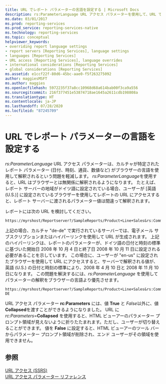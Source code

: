 ```yaml
---
title: URL でレポート パラメーターの言語を設定する | Microsoft Docs
description: rs:ParameterLanguage URL アクセス パラメーターを使用して、URL でレポート パラメーターの言語を設定する方法について説明します。
ms.date: 03/01/2017
ms.prod: reporting-services
ms.prod_service: reporting-services-native
ms.technology: reporting-services
ms.topic: conceptual
helpviewer_keywords:
- overriding report language settings
- report servers [Reporting Services], language settings
- languages [Reporting Services]
- URL access [Reporting Services], language overrides
- international considerations [Reporting Services]
- global considerations [Reporting Services]
ms.assetid: e1ccf22f-80d6-45bc-aae0-f5f263275092
author: maggiesMSFT
ms.author: maggies
ms.openlocfilehash: 5972235f37a8cc10968d68a614bab00f3ca9a556
ms.sourcegitcommit: 216f377451e53874718ae1645a2611cdb198808a
ms.translationtype: HT
ms.contentlocale: ja-JP
ms.lasthandoff: 07/28/2020
ms.locfileid: "87245709"
---
```

# <a name="set-the-language-for-report-parameters-in-a-url"></a>URL でレポート パラメーターの言語を設定する
  *rs:ParameterLanguage* URL アクセス パラメーターは、カルチャが特定されたレポート パラメーター (日付、時刻、通貨、数値など) がブラウザーの言語を使用して解釈されるという問題を軽減します。 *rs:ParameterLanguage*を使用すると、URL はブラウザーとは無関係に解釈されるようになります。 たとえば、レポート サーバーの地域がドイツ語に設定されている場合、ユーザーが [英語 (U.S.)] に設定されているブラウザーを使用してレポートの URL にアクセスすると、レポート サーバーに渡されるパラメーター値は間違って解釈されます。  
  
 レポートには次の URL を検討してください。  
  
```  
https://myrshost/Reportserver?/SampleReports/Product+Line+Sales&rs:Command=Render&StartDate=4/10/2008&EndDate=11/10/2008  
```  
  
 上記の場合、カルチャ "de-de" で実行されているサーバーでは、電子メール サブスクリプションまたはハイパーリンクを使用して URL が生成されます。 上記のハイパーリンクは、レポートのパラメーターが、ドイツ語の日付と時刻の標準に基づいた開始日 2008 年 10 月 4 日と終了日 2008 年 10 月 11 日に設定される必要があることを示しています。 この場合に、ユーザーが "en-us" に設定されたブラウザーを使用して URL にアクセスすると、サーバーで解釈される値が、英語 (U.S.) の日付と時刻の標準により、2008 年 4 月 10 日と 2008 年 11 月 10 日になります。 この問題を解決するには、*rs:ParameterLanguage* を使用してパラメーターの解釈をブラウザーの言語より優先させます。  
  
```  
https://myrshost/Reportserver?/SampleReports/Product+Line+Sales&rs:Command=Render&StartDate=4/10/2008&EndDate=11/10/2008&rs:ParameterLanguage=de-DE  
```  
  
 URL アクセス パラメーター **rc:Parameters** には、値 **True** と *False*以外に、値 **Collapsed**を渡すことができるようになりました。 URL に *rc:Parameters*=**Collapsed** を使用すると、HTML ビューアーのパラメーター プロンプト領域が見えないように折りたたまれます。ただし、ユーザーが切り替えることができます。 値を **False** に設定すると、HTML ビューアーのツール バーからパラメーター プロンプト領域が削除され、エンド ユーザーがその領域を使用できません。  
  
## <a name="see-also"></a>参照  
 [URL アクセス (SSRS)](../reporting-services/url-access-ssrs.md)   
 [URL アクセス パラメーター リファレンス](../reporting-services/url-access-parameter-reference.md)  
  
  
